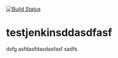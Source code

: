 [![Build Status](https://52.170.5.76/badge/icon?job=myfirstjob)](https://52.170.5.76/job/myfirstjob/)

# testjenkinsddasdfasf

dsfg
asfdasfdasdasfasf
sadfs
